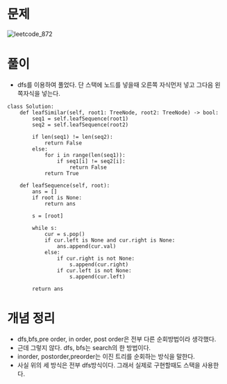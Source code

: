 # 문제
![leetcode_872](https://user-images.githubusercontent.com/51700219/77659037-e4b6b200-6fba-11ea-8353-d689e0064a28.png)

# 풀이
- dfs를 이용하여 풀었다. 단 스택에 노드를 넣을때 오른쪽 자식먼저 넣고 그다음 왼쪽자식을 넣는다.
```python3
class Solution:
    def leafSimilar(self, root1: TreeNode, root2: TreeNode) -> bool:
        seq1 = self.leafSequence(root1)
        seq2 = self.leafSequence(root2)
        
        if len(seq1) != len(seq2):
            return False
        else:
            for i in range(len(seq1)):
                if seq1[i] != seq2[i]:
                    return False
            return True
        
    def leafSequence(self, root):
        ans = []
        if root is None:
            return ans
        
        s = [root]
        
        while s:
            cur = s.pop()
            if cur.left is None and cur.right is None:
                ans.append(cur.val)
            else:
                if cur.right is not None:
                    s.append(cur.right)
                if cur.left is not None:
                    s.append(cur.left)
                
        return ans
```

# 개념 정리
- dfs,bfs,pre order, in order, post order은 전부 다른 순회방법이라 생각했다.
- 근데 그렇지 않다. dfs, bfs는 search의 한 방법이다.
- inorder, postorder,preorder는 이진 트리를 순회하는 방식을 말한다.
- 사실 위의 세 방식은 전부 dfs방식이다. 그래서 실제로 구현할때도 스택을 사용한다.
